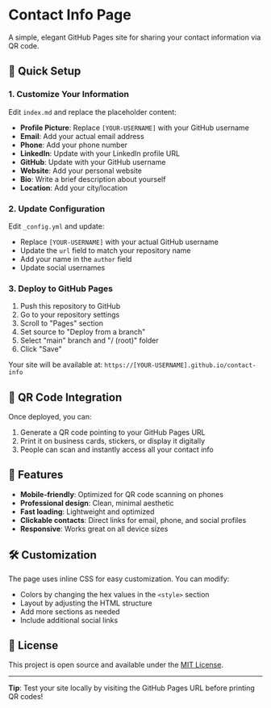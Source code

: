 # Contact Info Page

A simple, elegant GitHub Pages site for sharing your contact information via QR code.

## 🚀 Quick Setup

### 1. Customize Your Information

Edit `index.md` and replace the placeholder content:

- **Profile Picture**: Replace `[YOUR-USERNAME]` with your GitHub username
- **Email**: Add your actual email address
- **Phone**: Add your phone number
- **LinkedIn**: Update with your LinkedIn profile URL
- **GitHub**: Update with your GitHub username
- **Website**: Add your personal website
- **Bio**: Write a brief description about yourself
- **Location**: Add your city/location

### 2. Update Configuration

Edit `_config.yml` and update:

- Replace `[YOUR-USERNAME]` with your actual GitHub username
- Update the `url` field to match your repository name
- Add your name in the `author` field
- Update social usernames

### 3. Deploy to GitHub Pages

1. Push this repository to GitHub
2. Go to your repository settings
3. Scroll to "Pages" section
4. Set source to "Deploy from a branch"
5. Select "main" branch and "/ (root)" folder
6. Click "Save"

Your site will be available at: `https://[YOUR-USERNAME].github.io/contact-info`

## 📱 QR Code Integration

Once deployed, you can:

1. Generate a QR code pointing to your GitHub Pages URL
2. Print it on business cards, stickers, or display it digitally
3. People can scan and instantly access all your contact info

## 🎨 Features

- **Mobile-friendly**: Optimized for QR code scanning on phones
- **Professional design**: Clean, minimal aesthetic
- **Fast loading**: Lightweight and optimized
- **Clickable contacts**: Direct links for email, phone, and social profiles
- **Responsive**: Works great on all device sizes

## 🛠 Customization

The page uses inline CSS for easy customization. You can modify:

- Colors by changing the hex values in the `<style>` section
- Layout by adjusting the HTML structure
- Add more sections as needed
- Include additional social links

## 📄 License

This project is open source and available under the [MIT License](LICENSE).

---

**Tip**: Test your site locally by visiting the GitHub Pages URL before printing QR codes! 